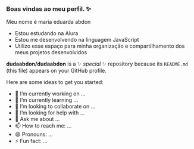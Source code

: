 ### Boas vindas ao meu perfil. ✨ 

Meu nome é maria eduarda abdon

- Estou estudando na Alura
- Estou me desenvolvendo na linguagem JavaScript
- Utilizo esse espaço para minha organização e compartilhamento dos meus projetos desenvolvidos



**dudaabdon/dudaabdon** is a ✨ _special_ ✨ repository because its `README.md` (this file) appears on your GitHub profile.

Here are some ideas to get you started:

- 🔭 I’m currently working on ...
- 🌱 I’m currently learning ...
- 👯 I’m looking to collaborate on ...
- 🤔 I’m looking for help with ...
- 💬 Ask me about ...
- 📫 How to reach me: ...
- 😄 Pronouns: ...
- ⚡ Fun fact: ...

